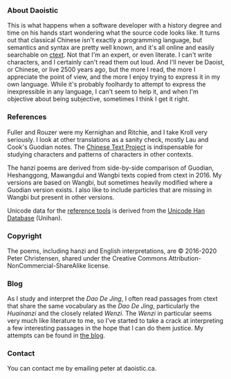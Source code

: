 ### About Daoistic

This is what happens
when a software developer
with a history degree
and time on his hands
start wondering
what the source code looks like.
It turns out that classical Chinese
isn't exactly a programming language,
but semantics and syntax
are pretty well known,
and it's all online
and easily searchable
on [ctext](https://ctext.org "Chinese Text Project").
Not that I'm an expert,
or even literate.
I can't write characters,
and I certainly can't read them out loud.
And I'll never be Daoist,
or Chinese,
or live 2500 years ago,
but the more I read,
the more I appreciate the point of view,
and the more I enjoy
trying to express it
in my own language.
While it's probably foolhardy
to attempt to express the inexpressible
in any language,
I can't seem to help it,
and when I'm objective about being subjective,
sometimes I think I get it right.

### References

Fuller and Rouzer were my Kernighan and Ritchie,
and I take Kroll very seriously.
I look at other translations
as a sanity check,
mostly Lau and Cook's Guodian notes.
The [Chinese Text Project](https://ctext.org "ctext")
is indispensable
for studying characters
and patterns of characters
in other contexts.

The hanzi poems are derived from
side-by-side comparison
of Guodian,
Heshanggong,
Mawangdui
and Wangbi
texts
copied from ctext
in 2016.
My versions are based on Wangbi,
but sometimes heavily modified
where a Guodian version exists.
I also like to include particles
that are missing in Wangbi
but present in other versions.

Unicode data for the
[reference tools](https://daoistic.ca/unihan/dump "Unihan reference tools")
is derived from the
[Unicode Han Database](https://www.unicode.org/reports/tr38/ "tr38") (Unihan).

### Copyright

The poems,
including hanzi and English interpretations,
are © 2016-2020 Peter Christensen,
shared under the
Creative Commons Attribution-NonCommercial-ShareAlike license.

### Blog

As I study and interpret the _Dao De Jing_,
I often read passages from ctext
that share the same vocabulary as the _Dao De Jing_,
particularly the _Huainanzi_
and the closely related _Wenzi_.
The _Wenzi_ in particular seems
very much like literature to me,
so I've started to take a crack at interpreting a few
interesting passages
in the hope that I can do them justice.
My attempts can be found in
[the blog](/blog "Blogging the unbloggable").

### Contact

You can contact me by emailing peter at daoistic.ca.
